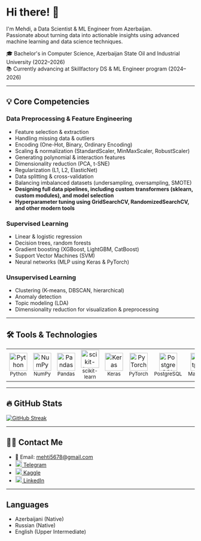 # Hi there! 👋

I'm Mehdi, a Data Scientist & ML Engineer from Azerbaijan.  
Passionate about turning data into actionable insights using advanced machine learning and data science techniques.

🎓 Bachelor's in Computer Science, Azerbaijan State Oil and Industrial University (2022–2026)  
📚 Currently advancing at Skillfactory DS & ML Engineer program (2024–2026) 

---

## 💡 Core Competencies

### Data Preprocessing & Feature Engineering
- Feature selection & extraction  
- Handling missing data & outliers  
- Encoding (One-Hot, Binary, Ordinary Encoding)  
- Scaling & normalization (StandardScaler, MinMaxScaler, RobustScaler)  
- Generating polynomial & interaction features  
- Dimensionality reduction (PCA, t-SNE)  
- Regularization (L1, L2, ElasticNet)  
- Data splitting & cross-validation  
- Balancing imbalanced datasets (undersampling, oversampling, SMOTE)  
- **Designing full data pipelines, including custom transformers (sklearn, custom modules), and model selection**
- **Hyperparameter tuning using GridSearchCV, RandomizedSearchCV, and other modern tools**

### Supervised Learning
- Linear & logistic regression  
- Decision trees, random forests  
- Gradient boosting (XGBoost, LightGBM, CatBoost)  
- Support Vector Machines (SVM)  
- Neural networks (MLP using Keras & PyTorch)  

### Unsupervised Learning
- Clustering (K-means, DBSCAN, hierarchical)  
- Anomaly detection  
- Topic modeling (LDA)  
- Dimensionality reduction for visualization & preprocessing
  
---
## 🛠️ Tools & Technologies
<table>
  <tr>
    <td align="center">
      <img src="https://cdn.jsdelivr.net/gh/devicons/devicon/icons/python/python-original.svg" height="48" alt="Python"/><br />
      <sub>Python</sub>
    </td>
    <td align="center">
      <img src="https://cdn.jsdelivr.net/gh/devicons/devicon/icons/numpy/numpy-original.svg" height="48" alt="NumPy"/><br />
      <sub>NumPy</sub>
    </td>
    <td align="center">
      <img src="https://cdn.jsdelivr.net/gh/devicons/devicon/icons/pandas/pandas-original.svg" height="48" alt="Pandas"/><br />
      <sub>Pandas</sub>
    </td>
    <td align="center">
      <img src="https://cdn.jsdelivr.net/gh/devicons/devicon/icons/scikitlearn/scikitlearn-original.svg" height="48" alt="scikit-learn"/><br />
      <sub>scikit-learn</sub>
    </td>
    <td align="center">
      <img src="https://cdn.jsdelivr.net/gh/devicons/devicon/icons/keras/keras-original.svg" height="48" alt="Keras"/><br />
      <sub>Keras</sub>
    </td>
    <td align="center">
      <img src="https://cdn.jsdelivr.net/gh/devicons/devicon/icons/pytorch/pytorch-original.svg" height="48" alt="PyTorch"/><br />
      <sub>PyTorch</sub>
    </td>
    <td align="center">
      <img src="https://cdn.jsdelivr.net/gh/devicons/devicon/icons/postgresql/postgresql-original.svg" height="48" alt="PostgreSQL"/><br />
      <sub>PostgreSQL</sub>
    </td>
    <td align="center">
      <img src="https://cdn.jsdelivr.net/gh/devicons/devicon/icons/matplotlib/matplotlib-original.svg" height="48" alt="Matplotlib"/><br/>
      <sub>Matplotlib</sub>
    </td>
    <td align="center">
      <img src="https://cdn.jsdelivr.net/gh/devicons/devicon/icons/plotly/plotly-original.svg" height="48" alt="Plotly"/><br/>
      <sub>Plotly</sub>
    </td>
    <td align="center"><img src="https://cdn.jsdelivr.net/gh/devicons/devicon/icons/docker/docker-original.svg" height="44" alt="Docker"/><br/><sub>Docker</sub></td>
    <td align="center"><img src="https://cdn.jsdelivr.net/gh/devicons/devicon/icons/flask/flask-original.svg" height="44" alt="Flask"/><br/><sub>Flask</sub></td>
    <td align="center"><img src="https://cdn.jsdelivr.net/gh/devicons/devicon/icons/fastapi/fastapi-original.svg" height="44" alt="FastAPI"/><br/><sub>FastAPI</sub></td>
  </tr>
</table>

---
## 🔥 GitHub Stats

[![GitHub Streak](https://streak-stats.demolab.com?user=Mekhty111)](https://git.io/streak-stats)

---

## 🙌🏻 Contact Me

- 📧 Email: mehti5678@gmail.com  
- [<img src="https://cdn.jsdelivr.net/gh/simple-icons/simple-icons/icons/telegram.svg" width="18"/> Telegram](https://t.me/mousttym)
- [<img src="https://cdn.jsdelivr.net/gh/simple-icons/simple-icons/icons/kaggle.svg" width="18"/> Kaggle](https://www.kaggle.com/mekhtymekhtyev)
- [<img src="https://cdn.jsdelivr.net/gh/simple-icons/simple-icons/icons/linkedin.svg" width="18"/> LinkedIn](https://www.linkedin.com/in/mekhty-mekhtyev/)
---

## Languages

- Azerbaijani (Native)  
- Russian (Native)  
- English (Upper Intermediate)
